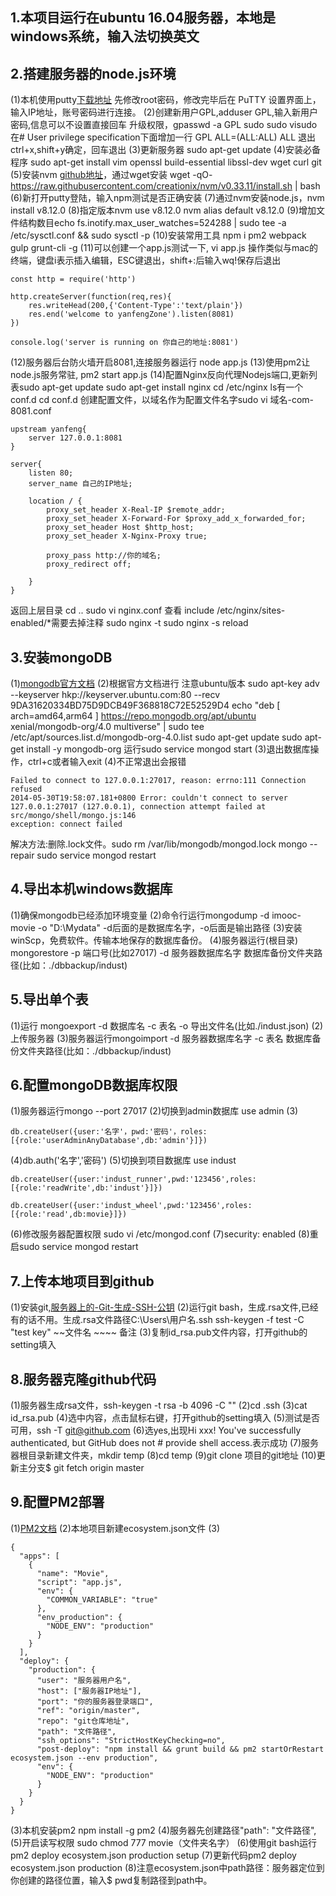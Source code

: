 ## 1.本项目运行在ubuntu 16.04服务器，本地是windows系统，输入法切换英文
## 2.搭建服务器的node.js环境
 (1)本机使用putty[下载地址](https://the.earth.li/~sgtatham/putty/latest/w64/putty.exe?spm=a2c4g.11186623.2.15.798e2eebFhWOTn&file=putty.exe)
 先修改root密码，修改完毕后在 PuTTY 设置界面上，输入IP地址，账号密码进行连接。
 (2)创建新用户GPL,adduser GPL,输入新用户密码,信息可以不设置直接回车
 升级权限，gpasswd -a GPL sudo
 sudo visudo
 在# User privilege specification下面增加一行
 GPL ALL=(ALL:ALL) ALL
 退出ctrl+x,shift+y确定，回车退出
 (3)更新服务器 sudo apt-get update
 (4)安装必备程序 sudo apt-get install vim openssl build-essential libssl-dev wget curl git
 (5)安装nvm [github地址](https://github.com/creationix/nvm)，通过wget安装 
 wget -qO- https://raw.githubusercontent.com/creationix/nvm/v0.33.11/install.sh | bash
 (6)新打开putty登陆，输入npm测试是否正确安装
 (7)通过nvm安装node.js，nvm install v8.12.0
 (8)指定版本nvm use v8.12.0
 nvm alias default v8.12.0
 (9)增加文件结构数目echo  fs.inotify.max_user_watches=524288 | sudo tee -a /etc/sysctl.conf && sudo sysctl -p
 (10)安装常用工具 npm i pm2 webpack gulp grunt-cli -g
 (11)可以创建一个app.js测试一下, vi app.js
 操作类似与mac的终端，键盘i表示插入编辑，ESC键退出，shift+:后输入wq!保存后退出
```
const http = require('http')

http.createServer(function(req,res){
	res.writeHead(200,{'Content-Type':'text/plain'})
	res.end('welcome to yanfengZone').listen(8081)
})

console.log('server is running on 你自己的地址:8081')
```
 (12)服务器后台防火墙开启8081,连接服务器运行 node app.js
 (13)使用pm2让node.js服务常驻, pm2 start app.js 
 (14)配置Nginx反向代理Nodejs端口,更新列表sudo apt-get update
 sudo apt-get install nginx
 cd /etc/nginx
 ls有一个conf.d
 cd conf.d
 创建配置文件，以域名作为配置文件名字sudo vi 域名-com-8081.conf
```
upstream yanfeng{
	server 127.0.0.1:8081
}

server{
	listen 80;
	server_name 自己的IP地址;
	
	location / {
		proxy_set_header X-Real-IP $remote_addr;
		proxy_set_header X-Forward-For $proxy_add_x_forwarded_for;
		proxy_set_header Host $http_host;
		proxy_set_header X-Nginx-Proxy true;
		
		proxy_pass http://你的域名;
		proxy_redirect off;
	
	}
}
```
 返回上层目录 cd ..
 sudo vi nginx.conf
 查看 include /etc/nginx/sites-enabled/*需要去掉注释
 sudo nginx -t
 sudo nginx -s reload
## 3.安装mongoDB
 (1)[mongodb官方文档](https://docs.mongodb.com/manual/tutorial/install-mongodb-on-ubuntu/)
 (2)根据官方文档进行 注意ubuntu版本
 sudo apt-key adv --keyserver hkp://keyserver.ubuntu.com:80 --recv 9DA31620334BD75D9DCB49F368818C72E52529D4
 echo "deb [ arch=amd64,arm64 ] https://repo.mongodb.org/apt/ubuntu xenial/mongodb-org/4.0 multiverse" | sudo tee /etc/apt/sources.list.d/mongodb-org-4.0.list
 sudo apt-get update
 sudo apt-get install -y mongodb-org
 运行sudo service mongod start
 (3)退出数据库操作，ctrl+c或者输入exit
 (4)不正常退出会报错
```
Failed to connect to 127.0.0.1:27017, reason: errno:111 Connection refused  
2014-05-30T19:58:07.181+0800 Error: couldn't connect to server 127.0.0.1:27017 (127.0.0.1), connection attempt failed at src/mongo/shell/mongo.js:146  
exception: connect failed  
```
 解决方法:删除.lock文件。sudo rm /var/lib/mongodb/mongod.lock
 mongo --repair
 sudo service mongod restart
## 4.导出本机windows数据库
 (1)确保mongodb已经添加环境变量
 (2)命令行运行mongodump -d imooc-movie -o "D:\Mydata"
 -d后面的是数据库名字，-o后面是输出路径
 (3)安装winScp，免费软件。传输本地保存的数据库备份。
 (4)服务器运行(根目录) mongorestore -p 端口号(比如27017) -d 服务器数据库名字 数据库备份文件夹路径(比如：./dbbackup/indust)
## 5.导出单个表
 (1)运行 mongoexport -d 数据库名 -c 表名 -o 导出文件名(比如./indust.json)
 (2)上传服务器
 (3)服务器运行mongoimport -d 服务器数据库名字 -c 表名 数据库备份文件夹路径(比如：./dbbackup/indust)
## 6.配置mongoDB数据库权限
 (1)服务器运行mongo --port 27017
 (2)切换到admin数据库  use admin
 (3)
```
db.createUser({user:'名字'，pwd:'密码'，roles:[{role:'userAdminAnyDatabase',db:'admin'}]})
```
 (4)db.auth('名字','密码') 
 (5)切换到项目数据库 use indust
```
db.createUser({user:'indust_runner',pwd:'123456',roles:[{role:'readWrite',db:'indust'}]})
```
```
db.createUser({user:'indust_wheel',pwd:'123456',roles:[{role:'read',db:movie}]})
```
 (6)修改服务器配置权限 sudo vi /etc/mongod.conf
 (7)security: enabled
 (8)重启sudo service mongod restart
## 7.上传本地项目到github
 (1)安装git,[服务器上的-Git-生成-SSH-公钥](https://git-scm.com/book/zh/v2/%E6%9C%8D%E5%8A%A1%E5%99%A8%E4%B8%8A%E7%9A%84-Git-%E7%94%9F%E6%88%90-SSH-%E5%85%AC%E9%92%A5)
 (2)运行git bash，生成.rsa文件,已经有的话不用。生成.rsa文件路径C:\Users\用户名\.ssh
 ssh-keygen -f test   -C "test key"
                    ~~文件名   ~~~~ 备注
 (3)复制id_rsa.pub文件内容，打开github的setting填入
## 8.服务器克隆github代码
 (1)服务器生成rsa文件，ssh-keygen -t rsa -b 4096 -C ""
 (2)cd .ssh
 (3)cat id_rsa.pub
 (4)选中内容，点击鼠标右键，打开github的setting填入
 (5)测试是否可用，ssh -T git@github.com
 (6)选yes,出现Hi xxx! You've successfully authenticated, but GitHub does not # provide shell access.表示成功
 (7)服务器根目录新建文件夹，mkdir temp 
 (8)cd temp
 (9)git clone 项目的git地址
 (10)更新主分支$ git fetch origin master
## 9.配置PM2部署
 (1)[PM2文档](https://pm2.io/doc/en/runtime/quick-start/)
 (2)本地项目新建ecosystem.json文件
 (3)
 ```
 {
   "apps": [
     {
       "name": "Movie",
       "script": "app.js",
       "env": {
         "COMMON_VARIABLE": "true"
       },
       "env_production": {
         "NODE_ENV": "production"
       }
     }
   ],
   "deploy": {
     "production": {
       "user": "服务器用户名",
       "host": ["服务器IP地址"],
       "port": "你的服务器登录端口",
       "ref": "origin/master",
       "repo": "git仓库地址",
       "path": "文件路径",
       "ssh_options": "StrictHostKeyChecking=no",
       "post-deploy": "npm install && grunt build && pm2 startOrRestart ecosystem.json --env production",
       "env": {
         "NODE_ENV": "production"
       }
     }
   }
 }
 ```
 (3)本机安装pm2 npm install -g pm2
 (4)服务器先创建路径"path": "文件路径",
 (5)开启读写权限 sudo chmod 777 movie（文件夹名字）
 (6)使用git bash运行pm2 deploy ecosystem.json production setup
 (7)更新代码pm2 deploy ecosystem.json production
 (8)注意ecosystem.json中path路径：服务器定位到你创建的路径位置，输入$ pwd复制路径到path中。